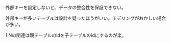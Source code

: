 外部キーを設定しないと、データの整合性を保証できない。

外部キーが多いテーブルは設計を疑ったほうがいい。モデリングがおかしい場合が多い。

1:Nの関連は親テーブルのidを子テーブルのidにするのが楽。
